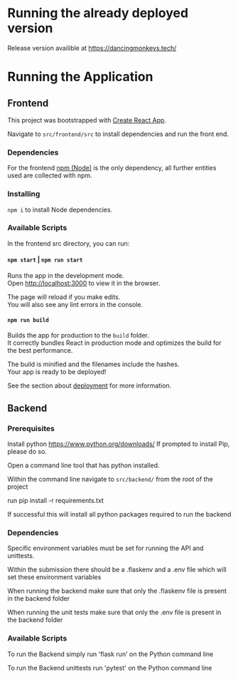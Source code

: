 # Running the already deployed version

Release version availible at
https://dancingmonkeys.tech/

# Running the Application

## Frontend

This project was bootstrapped with [Create React App](https://github.com/facebook/create-react-app).

Navigate to `src/frontend/src` to install dependencies and run the front end.

### Dependencies

For the frontend [npm (Node)](https://www.npmjs.com/get-npm) is the only dependency, all further entities used are collected with npm. 

### Installing

`npm i` to install Node dependencies.

### Available Scripts

In the frontend src directory, you can run:

#### `npm start` | `npm run start`

Runs the app in the development mode.\
Open [http://localhost:3000](http://localhost:3000) to view it in the browser.

The page will reload if you make edits.\
You will also see any lint errors in the console.

#### `npm run build`

Builds the app for production to the `build` folder.\
It correctly bundles React in production mode and optimizes the build for the best performance.

The build is minified and the filenames include the hashes.\
Your app is ready to be deployed!

See the section about [deployment](https://facebook.github.io/create-react-app/docs/deployment) for more information.

## Backend

### Prerequisites

Install python https://www.python.org/downloads/
If prompted to install Pip, please do so.

Open a command line tool that has python installed. 

Within the command line navigate to `src/backend/` from the root of the project

run pip install -r requirements.txt 

If successful this will install all python packages required to run the backend

### Dependencies

Specific environment variables must be set for running the API and unittests.

Within the submission there should be a .flaskenv and a .env file which will set these environment variables

When running the backend make sure that only the .flaskenv file is present in the backend folder

When running the unit tests make sure that only the .env file is present in the backend folder

### Available Scripts

To run the Backend simply run 'flask run' on the Python command line 

To run the Backend unittests run 'pytest' on the Python command line 
